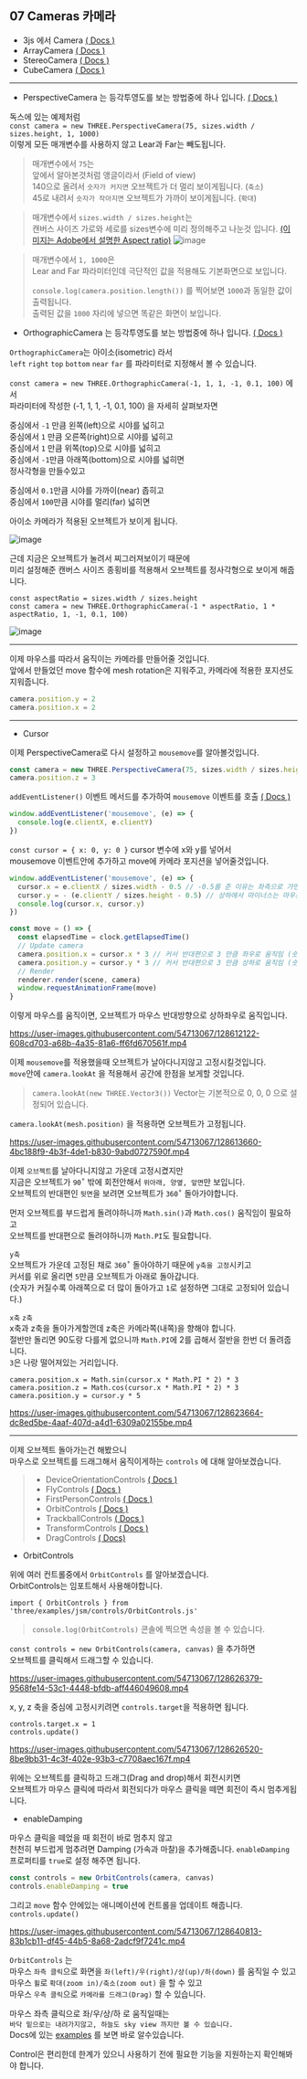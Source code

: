 ## 07 Cameras 카메라

- 3js 에서 Camera [( Docs )](https://threejs.org/docs/index.html?q=camera#api/en/cameras/Camera)
- ArrayCamera [( Docs )](https://threejs.org/docs/index.html?q=camera#api/en/cameras/ArrayCamera)
- StereoCamera [( Docs )](https://threejs.org/docs/index.html?q=camera#api/en/cameras/StereoCamera)
- CubeCamera [( Docs )](https://threejs.org/docs/index.html?q=camera#api/en/cameras/CubeCamera)

<hr/>

- PerspectiveCamera 는 등각투영도를 보는 방법중에 하나 입니다. [( Docs )](https://threejs.org/docs/index.html?q=camera#api/en/cameras/PerspectiveCamera)

독스에 있는 예제처럼  
`const camera = new THREE.PerspectiveCamera(75, sizes.width / sizes.height, 1, 1000)`  
이렇게 모든 매개변수를 사용하지 않고 Lear과 Far는 빼도됩니다.

> 매개변수에서 `75`는  
앞에서 알아본것처럼 앵글이라서 (Field of view)  
140으로 올려서 `숫자가 커지면` 오브젝트가 더 멀리 보이게됩니다. (`축소`)  
45로 내려서 `숫자가 작아지면` 오브젝트가 가까이 보이게됩니다. (`확대`)

> 매개변수에서 `sizes.width / sizes.height`는  
캔버스 사이즈 가로와 세로를 sizes변수에 미리 정의해주고 나눈것 입니다. [(이미지는 Adobe에서 설명한 Aspect ratio)](https://www.adobe.com/express/discover/sizes/photo-aspect-ratio)
![image](https://user-images.githubusercontent.com/54713067/128593632-cd63fe79-c904-4b2f-98e2-ea0c9b59bc24.png)

> 매개변수에서 `1, 1000`은  
Lear and Far 파라미터인데 극단적인 값을 적용해도 기본화면으로 보입니다.  
>  
> `console.log(camera.position.length())` 를 찍어보면 `1000`과 동일한 값이 출력됩니다.  
출력된 값을 `1000` 자리에 넣으면 똑같은 화면이 보입니다.

- OrthographicCamera 는 등각투영도를 보는 방법중에 하나 입니다. [( Docs )](https://threejs.org/docs/index.html?q=camera#api/en/cameras/OrthographicCamera)

`OrthographicCamera`는 아이소(isometric) 라서  
`left` `right` `top` `bottom` `near` `far` 를 파라미터로 지정해서 볼 수 있습니다.

`const camera = new THREE.OrthographicCamera(-1, 1, 1, -1, 0.1, 100)` 에서  
파라미터에 작성한 (-1, 1, 1, -1, 0.1, 100) 을 자세히 살펴보자면

중심에서 `-1` 만큼 왼쪽(left)으로 시야를 넓히고  
중심에서 `1` 만큼 오른쪽(right)으로 시야를 넓히고  
중심에서 `1` 만큼 위쪽(top)으로 시야를 넓히고  
중심에서 `-1`만큼 아래쪽(bottom)으로 시야를 넓히면  
정사각형을 만들수있고  

중심에서 `0.1`만큼 시야를 가까이(near) 좁히고  
중심에서 `100`만큼 시야를 멀리(far) 넓히면  

아이소 카메라가 적용된 오브젝트가 보이게 됩니다.

![image](https://user-images.githubusercontent.com/54713067/128595054-0555b04f-3679-472e-9333-509ad8977dbe.png)

근데 지금은 오브젝트가 눌려서 찌그러져보이기 때문에  
미리 설정해준 캔버스 사이즈 종횡비를 적용해서 오브젝트를 정사각형으로 보이게 해줍니다.

`const aspectRatio = sizes.width / sizes.height`  
`const camera = new THREE.OrthographicCamera(-1 * aspectRatio, 1 * aspectRatio, 1, -1, 0.1, 100)`

![image](https://user-images.githubusercontent.com/54713067/128595048-878120d5-706e-450e-b931-ce9fa6ca7180.png)

<hr/>

이제 마우스를 따라서 움직이는 카메라를 만들어줄 것입니다.  
앞에서 만들었던 move 함수에 mesh rotation은 지워주고, 카메라에 적용한 포지션도 지워줍니다.

```js
camera.position.y = 2
camera.position.x = 2
```

<hr/>

- Cursor

이제 PerspectiveCamera로 다시 설정하고 `mousemove`를 알아볼것입니다.

```js
const camera = new THREE.PerspectiveCamera(75, sizes.width / sizes.height)
camera.position.z = 3
```

`addEventListener()` 이벤트 메서드를 추가하여 `mousemove` 이벤트를 호출 [( Docs )](https://developer.mozilla.org/ko/docs/Web/API/EventTarget/addEventListener)

```js
window.addEventListener('mousemove', (e) => {
  console.log(e.clientX, e.clientY)
})
```

`const cursor = { x: 0, y: 0 }` cursor 변수에 x와 y를 넣어서  
mousemove 이벤트안에 추가하고 move에 카메라 포지션을 넣어줄것입니다.

```js
window.addEventListener('mousemove', (e) => {
  cursor.x = e.clientX / sizes.width - 0.5 // -0.5를 준 이유는 좌측으로 가면 마이너스 우측으로 가면 플러스로 표시해주기위해서임
  cursor.y = - (e.clientY / sizes.height - 0.5) // 상하에서 마이너스는 마우스를 위로올리면 마이너스, 아래로 내리면 플러스로 나옴
  console.log(cursor.x, cursor.y)
})

const move = () => {
  const elapsedTime = clock.getElapsedTime()
  // Update camera
  camera.position.x = cursor.x * 3 // 커서 반대편으로 3 만큼 좌우로 움직임 (숫자가 커지면 더 멀리감)
  camera.position.y = cursor.y * 3 // 커서 반대편으로 3 만큼 상하로 움직임 (숫자가 커지면 더 멀리감)
  // Render
  renderer.render(scene, camera)
  window.requestAnimationFrame(move)
}
```

이렇게 마우스를 움직이면, 오브젝트가 마우스 반대방향으로 상하좌우로 움직입니다.

https://user-images.githubusercontent.com/54713067/128612122-608cd703-a68b-4a35-81a6-ff6fd670561f.mp4


이제 `mousemove`를 적용했을때 오브젝트가 날아다니지않고 고정시킬것입니다.  
`move`안에 `camera.lookAt` 을 적용해서 공간에 한점을 보게할 것입니다.  
> `camera.lookAt(new THREE.Vector3())` Vector는 기본적으로 0, 0, 0 으로 설정되어 있습니다.

`camera.lookAt(mesh.position)` 을 적용하면 오브젝트가 고정됩니다.

https://user-images.githubusercontent.com/54713067/128613660-4bc188f9-4b3f-4de1-b830-9abd0727590f.mp4

이제 `오브젝트`를 날아다니지않고 가운데 고정시켰지만  
지금은 오브젝트가 `90˚` 밖에 회전안해서 `위아래, 양옆, 앞면`만 보입니다.  
오브젝트의 반대편인 `뒷면`을 보려면 오브젝트가 `360˚` 돌아가야합니다.

먼저 오브젝트를 부드럽게 돌려야하니까 `Math.sin()`과 `Math.cos()` 움직임이 필요하고  
오브젝트를 반대편으로 돌려야하니까 `Math.PI`도 필요합니다.

`y축`  
오브젝트가 가운데 고정된 채로 `360˚` 돌아야하기 때문에 `y축을 고정`시키고  
커서를 위로 올리면 `5`만큼 오브젝트가 아래로 돌아갑니다.  
(숫자가 커질수록 아래쪽으로 더 많이 돌아가고 `1`로 설정하면 그대로 고정되어 있습니다.)

`x축` `z축`  
x축과 z축을 돌아가게할껀데 z축은 카메라쪽(내쪽)을 향해야 합니다.  
절반만 돌리면 90도랑 다를게 없으니까 `Math.PI`에 2를 곱해서 절반을 한번 더 돌려줍니다.  
`3`은 나랑 떨어져있는 거리입니다.  

`camera.position.x = Math.sin(cursor.x * Math.PI * 2) * 3`  
`camera.position.z = Math.cos(cursor.x * Math.PI * 2) * 3`  
`camera.position.y = cursor.y * 5`

https://user-images.githubusercontent.com/54713067/128623664-dc8ed5be-4aaf-407d-a4d1-6309a02155be.mp4

<hr/>

이제 오브젝트 돌아가는건 해봤으니  
마우스로 오브젝트를 드래그해서 움직이게하는 `controls` 에 대해 알아보겠습니다.

> - DeviceOrientationControls [( Docs )](https://threejs.org/docs/index.html?q=controls#examples/en/controls/DeviceOrientationControls)
> - FlyControls [( Docs )](https://threejs.org/docs/index.html?q=controls#examples/en/controls/FlyControls)
> - FirstPersonControls [( Docs )](https://threejs.org/docs/index.html?q=controls#examples/en/controls/FirstPersonControls)
> - OrbitControls [( Docs )](https://threejs.org/docs/index.html?q=controls#examples/en/controls/OrbitControls)
> - TrackballControls [( Docs )](https://threejs.org/docs/index.html?q=controls#examples/en/controls/TrackballControls)
> - TransformControls [( Docs )](https://threejs.org/docs/index.html?q=controls#examples/en/controls/TransformControls)
> - DragControls [( Docs)](https://threejs.org/docs/index.html?q=controls#examples/en/controls/DragControls)


- OrbitControls

위에 여러 컨트롤중에서 `OrbitControls` 를 알아보겠습니다.  
OrbitControls는 임포트해서 사용해야합니다.

`import { OrbitControls } from 'three/examples/jsm/controls/OrbitControls.js'`
> `console.log(OrbitControls)` 콘솔에 찍으면 속성을 볼 수 있습니다.

`const controls = new OrbitControls(camera, canvas)` 을 추가하면  
오브젝트를 클릭해서 드래그할 수 있습니다.

https://user-images.githubusercontent.com/54713067/128626379-9568fe14-53c1-4448-bfdb-aff446049608.mp4

x, y, z 축을 중심에 고정시키려면 `controls.target`을 적용하면 됩니다.

`controls.target.x = 1`  
`controls.update()`

https://user-images.githubusercontent.com/54713067/128626520-8be9bb31-4c3f-402e-93b3-c7708aec167f.mp4

위에는 오브젝트를 클릭하고 드래그(Drag and drop)해서 회전시키면  
오브젝트가 마우스 클릭에 따라서 회전되다가 마우스 클릭을 떼면 회전이 즉시 멈추게됩니다.

- enableDamping

마우스 클릭을 떼었을 때 회전이 바로 멈추지 않고  
천천히 부드럽게 멈추려면 Damping (가속과 마찰)을 추가해줍니다.
`enableDamping` 프로퍼티를 `true`로 설정 해주면 됩니다.

```js
const controls = new OrbitControls(camera, canvas)
controls.enableDamping = true
```

그리고 `move` 함수 안에있는 애니메이션에 컨트롤을 업데이트 해줍니다.  
`controls.update()`

https://user-images.githubusercontent.com/54713067/128640813-83b1cb11-df45-44b5-8a68-2adcf9f7241c.mp4


`OrbitControls` 는  
마우스 `좌측 클릭`으로 화면을 `좌(left)/우(right)/상(up)/하(down)` 를 움직일 수 있고  
마우스 `휠`로 `확대(zoom in)/축소(zoom out)` 을 할 수 있고  
마우스 `우측 클릭`으로 `카메라를 드래그(Drag)` 할 수 있습니다.

마우스 좌측 클릭으로 좌/우/상/하 로 움직일때는  
`바닥 밑으로는 내려가지않고, 하늘도 sky view 까지만 볼 수 있습니다.`  
Docs에 있는 [examples](https://threejs.org/examples/#misc_controls_orbit) 를 보면 바로 알수있습니다.


Control은 편리한데 한계가 있으니 사용하기 전에 필요한 기능을 지원하는지 확인해봐야 합니다.


